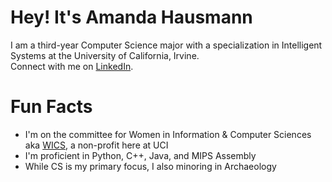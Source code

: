 # Hey! It's Amanda Hausmann
I am a third-year Computer Science major with a specialization in Intelligent Systems at the University of California, Irvine. <br>
Connect with me on [LinkedIn](www.linkedin.com/in/amandahaus).

# Fun Facts
- I'm on the committee for Women in Information & Computer Sciences aka [WICS](https://wics.ics.uci.edu), a non-profit here at UCI
- I'm proficient in Python, C++, Java, and MIPS Assembly
- While CS is my primary focus, I also minoring in Archaeology
